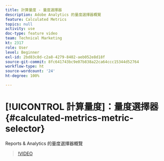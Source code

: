 ```yaml
---
title: 計算量度 - 量度選擇器
description: Adobe Analytics 的量度選擇器概覽
feature: Calculated Metrics
topics: null
activity: use
doc-type: feature video
team: Technical Marketing
kt: 2317
role: User
level: Beginner
exl-id: 2bd83c8d-c2a8-4279-8402-aeb052e8d18f
source-git-commit: 8fc641743bc9e07b838a22ca64ccc15344d52764
workflow-type: ht
source-wordcount: '24'
ht-degree: 100%

---
```


# [!UICONTROL 計算量度]：量度選擇器 {#calculated-metrics-metric-selector}

Reports &amp; Analytics 的量度選擇器概覽

>[!VIDEO](https://video.tv.adobe.com/v/25410/?quality=12&learn=on)
